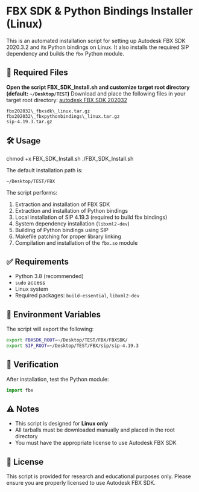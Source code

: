 # FBX SDK & Python Bindings Installer (Linux)

This is an automated installation script for setting up Autodesk FBX SDK 2020.3.2 and its Python bindings on Linux. It also installs the required SIP dependency and builds the `fbx` Python module.

## 📁 Required Files
**Open the script FBX_SDK_Install.sh and customize target root directory (default: `~/Desktop/TEST`)**
Download and place the following files in your target root directory: 
[autodesk FBX SDK 202032](https://www.autodesk.com/developer-network/platform-technologies/fbx-sdk-2020-3.2)  
```
fbx202032\_fbxsdk\_linux.tar.gz
fbx202032\_fbxpythonbindings\_linux.tar.gz
sip-4.19.3.tar.gz
```


## 🛠️ Usage


chmod +x FBX_SDK_Install.sh
./FBX_SDK_Install.sh


The default installation path is:

```
~/Desktop/TEST/FBX
```

The script performs:

1. Extraction and installation of FBX SDK
2. Extraction and installation of Python bindings
3. Local installation of SIP 4.19.3 (required to build fbx bindings)
4. System dependency installation (`libxml2-dev`)
5. Building of Python bindings using SIP
6. Makefile patching for proper library linking
7. Compilation and installation of the `fbx.so` module

## ✅ Requirements

* Python 3.8 (recommended)
* `sudo` access
* Linux system
* Required packages: `build-essential`, `libxml2-dev`

## 🧩 Environment Variables

The script will export the following:

```bash
export FBXSDK_ROOT=~/Desktop/TEST/FBX/FBXSDK/
export SIP_ROOT=~/Desktop/TEST/FBX/sip/sip-4.19.3
```

## 🔎 Verification

After installation, test the Python module:

```python
import fbx
```

## ⚠️ Notes

* This script is designed for **Linux only**
* All tarballs must be downloaded manually and placed in the root directory
* You must have the appropriate license to use Autodesk FBX SDK

## 📄 License

This script is provided for research and educational purposes only.
Please ensure you are properly licensed to use Autodesk FBX SDK.


